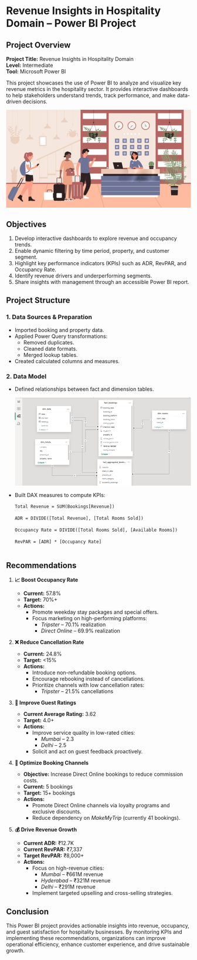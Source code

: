 #  Revenue Insights in Hospitality Domain – Power BI Project

## Project Overview

**Project Title:** Revenue Insights in Hospitality Domain  
**Level:** Intermediate  
**Tool:** Microsoft Power BI  

This project showcases the use of Power BI to analyze and visualize key revenue metrics in the hospitality sector. It provides interactive dashboards to help stakeholders understand trends, track performance, and make data-driven decisions.

![Library_project](https://github.com/BijoyBytes/Power-Bi-Hospitality-Analysis/blob/main/wmremove-transformed.jpeg)




##  Objectives

1. Develop interactive dashboards to explore revenue and occupancy trends.
2. Enable dynamic filtering by time period, property, and customer segment.
3. Highlight key performance indicators (KPIs) such as ADR, RevPAR, and Occupancy Rate.
4. Identify revenue drivers and underperforming segments.
5. Share insights with management through an accessible Power BI report.


##  Project Structure

### 1. Data Sources & Preparation
- Imported booking and property data.
- Applied Power Query transformations:
  - Removed duplicates.
  - Cleaned date formats.
  - Merged lookup tables.
- Created calculated columns and measures.

### 2. Data Model
- Defined relationships between fact and dimension tables.

  ![Library_project](https://github.com/BijoyBytes/Power-Bi-Hospitality-Analysis/blob/main/Data_Modiling_Hospitality.png)

- Built DAX measures to compute KPIs:
  ```dax
  Total Revenue = SUM(Bookings[Revenue])

  ADR = DIVIDE([Total Revenue], [Total Rooms Sold])

  Occupancy Rate = DIVIDE([Total Rooms Sold], [Available Rooms])

  RevPAR = [ADR] * [Occupancy Rate]


## Recommendations
  

1. **📈 Boost Occupancy Rate**
   - **Current:** 57.8%
   - **Target:** 70%+
   - **Actions:**
     - Promote weekday stay packages and special offers.
     - Focus marketing on high-performing platforms:
       - *Tripster* – 70.1% realization
       - *Direct Online* – 69.9% realization

2. **❌ Reduce Cancellation Rate**
   - **Current:** 24.8%
   - **Target:** <15%
   - **Actions:**
     - Introduce non-refundable booking options.
     - Encourage rebooking instead of cancellations.
     - Prioritize channels with low cancellation rates:
       - *Tripster* – 21.5% cancellations

3. **🌟 Improve Guest Ratings**
   - **Current Average Rating:** 3.62
   - **Target:** 4.0+
   - **Actions:**
     - Improve service quality in low-rated cities:
       - *Mumbai* – 2.3
       - *Delhi* – 2.5
     - Solicit and act on guest feedback proactively.

4. **🛒 Optimize Booking Channels**
   - **Objective:** Increase Direct Online bookings to reduce commission costs.
   - **Current:** 5 bookings
   - **Target:** 15+ bookings
   - **Actions:**
     - Promote Direct Online channels via loyalty programs and exclusive discounts.
     - Reduce dependency on *MakeMyTrip* (currently 41 bookings).

5. **💰 Drive Revenue Growth**
   - **Current ADR:** ₹12.7K
   - **Current RevPAR:** ₹7,337
   - **Target RevPAR:** ₹8,000+
   - **Actions:**
     - Focus on high-revenue cities:
       - *Mumbai* – ₹661M revenue
       - *Hyderabad* – ₹321M revenue
       - *Delhi* – ₹291M revenue
     - Implement targeted upselling and cross-selling strategies.


## Conclusion

This Power BI project provides actionable insights into revenue, occupancy, and guest satisfaction for hospitality businesses. By monitoring KPIs and implementing these recommendations, organizations can improve operational efficiency, enhance customer experience, and drive sustainable growth.
       
